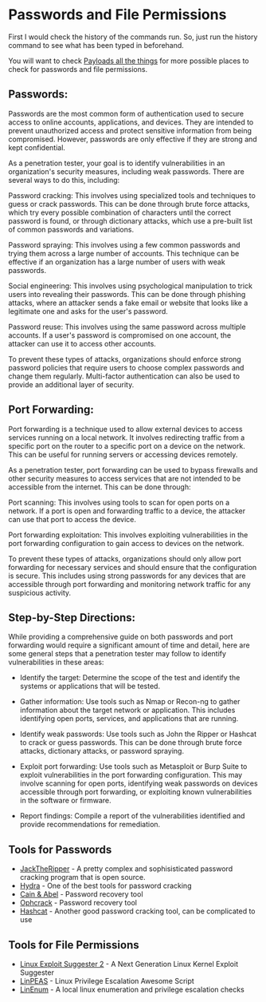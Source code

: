 # Passwords and File Permissions

First I would check the history of the commands run. So, just run the history command to see what has been typed in beforehand.

You will want to check [Payloads all the things](https://github.com/swisskyrepo/PayloadsAllTheThings) for more possible places to check for passwords and file permissions.

## Passwords:

Passwords are the most common form of authentication used to secure access to online accounts, applications, and devices. They are intended to prevent unauthorized access and protect sensitive information from being compromised. However, passwords are only effective if they are strong and kept confidential.

As a penetration tester, your goal is to identify vulnerabilities in an organization's security measures, including weak passwords. There are several ways to do this, including:

Password cracking: This involves using specialized tools and techniques to guess or crack passwords. This can be done through brute force attacks, which try every possible combination of characters until the correct password is found, or through dictionary attacks, which use a pre-built list of common passwords and variations.

Password spraying: This involves using a few common passwords and trying them across a large number of accounts. This technique can be effective if an organization has a large number of users with weak passwords.

Social engineering: This involves using psychological manipulation to trick users into revealing their passwords. This can be done through phishing attacks, where an attacker sends a fake email or website that looks like a legitimate one and asks for the user's password.

Password reuse: This involves using the same password across multiple accounts. If a user's password is compromised on one account, the attacker can use it to access other accounts.

To prevent these types of attacks, organizations should enforce strong password policies that require users to choose complex passwords and change them regularly. Multi-factor authentication can also be used to provide an additional layer of security.

## Port Forwarding:

Port forwarding is a technique used to allow external devices to access services running on a local network. It involves redirecting traffic from a specific port on the router to a specific port on a device on the network. This can be useful for running servers or accessing devices remotely.

As a penetration tester, port forwarding can be used to bypass firewalls and other security measures to access services that are not intended to be accessible from the internet. This can be done through:

Port scanning: This involves using tools to scan for open ports on a network. If a port is open and forwarding traffic to a device, the attacker can use that port to access the device.

Port forwarding exploitation: This involves exploiting vulnerabilities in the port forwarding configuration to gain access to devices on the network.

To prevent these types of attacks, organizations should only allow port forwarding for necessary services and should ensure that the configuration is secure. This includes using strong passwords for any devices that are accessible through port forwarding and monitoring network traffic for any suspicious activity.

## Step-by-Step Directions:

While providing a comprehensive guide on both passwords and port forwarding would require a significant amount of time and detail, here are some general steps that a penetration tester may follow to identify vulnerabilities in these areas:

+ Identify the target: Determine the scope of the test and identify the systems or applications that will be tested.

+ Gather information: Use tools such as Nmap or Recon-ng to gather information about the target network or application. This includes identifying open ports, services, and applications that are running.

+ Identify weak passwords: Use tools such as John the Ripper or Hashcat to crack or guess passwords. This can be done through brute force attacks, dictionary attacks, or password spraying.

+ Exploit port forwarding: Use tools such as Metasploit or Burp Suite to exploit vulnerabilities in the port forwarding configuration. This may involve scanning for open ports, identifying weak passwords on devices accessible through port forwarding, or exploiting known vulnerabilities in the software or firmware.

+ Report findings: Compile a report of the vulnerabilities identified and provide recommendations for remediation.

## Tools for Passwords
* [JackTheRipper](https://github.com/openwall/john) - A pretty complex and sophisisticated password cracking program that is open source.
* [Hydra](https://github.com/vanhauser-thc/thc-hydra) - One of the best tools for password cracking
* [Cain & Abel](https://github.com/xchwarze/Cain) - Password recovery tool 
* [Ophcrack](https://github.com/luisgg/ophcrack) - Password recovery tool
* [Hashcat](https://github.com/hashcat/hashcat) - Another good password cracking tool, can be complicated to use

## Tools for File Permissions
* [Linux Exploit Suggester 2](https://github.com/rebootuser/LinEnum) - A Next Generation Linux Kernel Exploit Suggester
* [LinPEAS](https://github.com/carlospolop/PEASS-ng/tree/master/linPEAS) - Linux Privilege Escalation Awesome Script
* [LinEnum](https://github.com/rebootuser/LinEnum) - A local linux enumeration and privilege escalation checks

